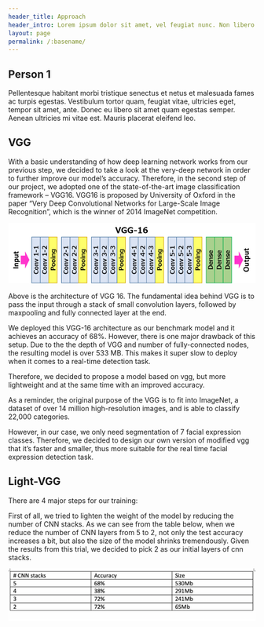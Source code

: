 ```yaml
---
header_title: Approach
header_intro: Lorem ipsum dolor sit amet, vel feugiat nunc. Non libero ornare lectus, id in ante nam erat sollicitudin ut, ac mi. Adipisicing at euismod ac. Id eleifend massa morbi, odio dis, mauris elit facilisi. Ultrices purus, leo suscipit lorem nulla vitae hendrerit nam, ut non.
layout: page
permalink: /:basename/
---
```

## Person 1

Pellentesque habitant morbi tristique senectus et netus et malesuada fames ac turpis egestas. Vestibulum tortor quam, feugiat vitae, ultricies eget, tempor sit amet, ante. Donec eu libero sit amet quam egestas semper. Aenean ultricies mi vitae est. Mauris placerat eleifend leo.

## VGG

With a basic understanding of how deep learning network works from our previous step, we decided to take a look at the very-deep network in order to further improve our model’s accuracy. Therefore, in the second step of our project, we adopted one of the state-of-the-art image classification  framework – VGG16. VGG16 is proposed by University of Oxford in the paper “Very Deep Convolutional Networks for Large-Scale Image Recognition”, which is the winner of 2014 ImageNet competition.

![Cannot display](https://github.com/LynetteGao/639-project/blob/LynetteGao-main-page/pages/vgg16.png?raw=true)

Above is the architecture of VGG 16. The fundamental idea behind VGG is to pass the input through a stack of small convolution layers, followed by maxpooling and fully connected layer at the end. 

We deployed this VGG-16 architecture as our benchmark model and it achieves an accuracy of 68%. However, there is one major drawback of this setup. Due to the the depth of VGG and number of fully-connected nodes, the resulting model is over 533 MB. This makes it super slow to deploy when it comes to a real-time detection  task.

Therefore, we decided to propose a model based on vgg, but more lightweight and at the same time with an improved accuracy. 

As a reminder, the original purpose of the VGG is to fit into ImageNet, a dataset of over 14 million high-resolution images, and is able to classify 22,000 categories. 

However, in our case, we only need segmentation of 7 facial expression classes. Therefore, we decided to design our own version of modified vgg that it’s faster and smaller, thus more suitable for the real time facial expression detection task.

## Light-VGG

There are 4 major steps for our training:

First of all, we tried to lighten the weight of the model by reducing the number of CNN stacks. As we can see from the table below, when we reduce the number of CNN layers from 5 to 2, not only the test accuracy increases a bit, but also the size of the model shrinks tremendously. Given the results from this trial, we decided to pick 2 as our initial layers of cnn stacks.

![Cannot display](https://github.com/LynetteGao/639-project/blob/LynetteGao-main-page/pages/table1.png?raw=true)
